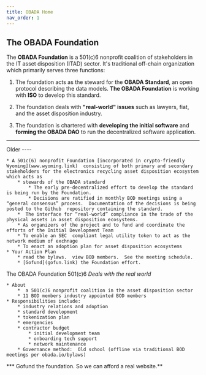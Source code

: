```yaml
---
title: OBADA Home
nav_order: 1
---
```


##  The OBADA Foundation
	
The **OBADA Foundation** is a 501(c)6 nonprofit coalition of stakeholders in the IT asset disposition (ITAD) sector.  It's traditional off-chain organization which primarily serves three functions:

1. The foundation acts as the steward for the **OBADA Standard**, an open protocol describing the data models.  **The OBADA Foundation** is working with **ISO** to develop this standard.   

2. The foundation deals with **"real-world" issues** such as lawyers, fiat, and the asset disposition industry.

3. The foundation is chartered with **developing the initial software** and **forming the OBADA DAO** to run the decentralized software application.



<hr>

Older ----

	* A 501c(6) nonprofit Foundation [incorporated in crypto-friendly Wyoming](www.wyoming.link)  consisting of both primary and secondary stakeholders for the electronics recycling asset disposition ecosystem which acts as 
		* stewards of the OBADA standard
			* The early pre-decentralized effort to develop the standard is being run by the Foundation.
			* Decisions are ratified in monthly BOD meetings using a “general consensus” process.  Documentation of the decisions is being  posted to the Github  repository containing the standard.
		*  The interface for “real-world” compliance in the trade of the physical assets in asset disposition ecosystems.
		* As organizers of the project and to fund and coordinate the efforts of the Initial Development Team
		* To enable an SEC  compliant legal utility token to act as the network medium of exchnage
		* To enact an adoption plan for asset disposition ecosystems
	* Your Action Plan
		* read the bylaws.  view BOD members.  See the meeting schedule.
		* [Gofund](gofun.link) the Foundation effort.


The OBADA Foundation  501(c)6
 *Deals with the real world*
	
	* About
		*  a 501(c)6 nonprofit coalition in the asset disposition sector 
		* 11 BOD members industry appointed BOD members
	* Responsibilities include:
		* industry relations and adoption
		* standard development
		* tokenization plan
		* emergencies
		* contractor budget
			* initial development team
			* onboarding tech support
			* network maintenance
		* Governance method:  Old school (offline via traditional BOD meetings per obada.io/bylaws)
*** Gofund the foundation.   So we can afford a real website.**
